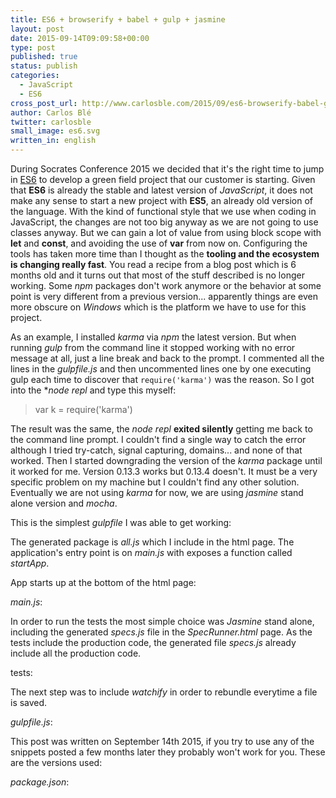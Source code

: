 ```yaml
---
title: ES6 + browserify + babel + gulp + jasmine
layout: post
date: 2015-09-14T09:09:58+00:00
type: post
published: true
status: publish
categories:
  - JavaScript
  - ES6
cross_post_url: http://www.carlosble.com/2015/09/es6-browserify-babel-gulp-jasmine/
author: Carlos Blé
twitter: carlosble
small_image: es6.svg
written_in: english
---
```

During Socrates Conference 2015 we decided that it's the right time to jump in [ES6](http://es6-features.org/#Constants) to develop a green field project that our customer is starting. Given that **ES6** is already the stable and latest version of *JavaScript*, it does not make any sense to start a new project with **ES5**, an already old version of the language. With the kind of functional style that we use when coding in JavaScript, the changes are not too big anyway as we are not going to use classes anyway. But we can gain a lot of value from using block scope with **let** and **const**, and avoiding the use of **var** from now on. Configuring the tools has taken more time than I thought as the **tooling and the ecosystem is changing really fast**. You read a recipe from a blog post which is 6 months old and it turns out that most of the stuff described is no longer working. Some *npm* packages don't work anymore or the behavior at some point is very different from a previous version... apparently things are even more obscure on *Windows* which is the platform we have to use for this project.

As an example, I installed *karma* via *npm* the latest version. But when running *gulp* from the command line it stopped working with no error message at all, just a line break and back to the prompt. I commented all the lines in the *gulpfile.js* and then uncommented lines one by one executing gulp each time to discover that `require('karma')` was the reason. So I got into the **node repl* and type this myself:

> var k = require('karma')

The result was the same, the *node repl* **exited silently** getting me back to the command line prompt. I couldn't find a single way to catch the error although I tried try-catch, signal capturing, domains... and none of that worked. Then I started downgrading the version of the *karma* package until it worked for me. Version 0.13.3 works but 0.13.4 doesn't. It must be a very specific problem on my machine but I couldn't find any other solution. Eventually we are not using *karma* for now, we are using *jasmine* stand alone version and *mocha*.

This is the simplest *gulpfile* I was able to get working:

<script src="https://gist.github.com/trikitrok/21a033400d2cf5379b464153b4dd9670.js"></script>

The generated package is *all.js* which I include in the html page. The application's entry point is on *main.js* with exposes a function called *startApp*. 

App starts up at the bottom of the html page:

<script src="https://gist.github.com/trikitrok/21227f4f28f21e72111cec45988ec783.js"></script>

*main.js*:

<script src="https://gist.github.com/trikitrok/820a8207e14631d91b9377f1b2822b5c.js"></script>

In order to run the tests the most simple choice was *Jasmine* stand alone, including the generated *specs.js* file in the *SpecRunner.html* page. As the tests include the production code, the generated file *specs.js* already include all the production code.

tests:

<script src="https://gist.github.com/trikitrok/d27b4462d4641a7bdf0ffcaa913eaf5c.js"></script>

The next step was to include *watchify* in order to rebundle everytime a file is saved.

*gulpfile.js*:

<script src="https://gist.github.com/trikitrok/bd4e4736382124a3c55b0742480742b2.js"></script>

This post was written on September 14th 2015, if you try to use any of the snippets posted a few months later they probably won't work for you. These are the versions used:

*package.json*:

<script src="https://gist.github.com/trikitrok/0dd4831b06032037ec8c41222b960a3c.js"></script>